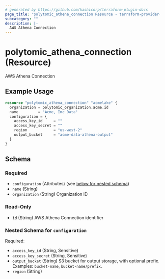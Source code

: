 ```yaml
---
# generated by https://github.com/hashicorp/terraform-plugin-docs
page_title: "polytomic_athena_connection Resource - terraform-provider-polytomic"
subcategory: ""
description: |-
  AWS Athena Connection
---
```


# polytomic_athena_connection (Resource)

AWS Athena Connection

## Example Usage

```terraform
resource "polytomic_athena_connection" "acmelake" {
  organization = polytomic_organization.acme.id
  name         = "Acme, Inc Data"
  configuration = {
    access_key_id     = ""
    access_key_secret = ""
    region            = "us-west-2"
    output_bucket     = "acme-data-athena-output"
  }
}
```

<!-- schema generated by tfplugindocs -->
## Schema

### Required

- `configuration` (Attributes) (see [below for nested schema](#nestedatt--configuration))
- `name` (String)
- `organization` (String) Organization ID

### Read-Only

- `id` (String) AWS Athena Connection identifier

<a id="nestedatt--configuration"></a>
### Nested Schema for `configuration`

Required:

- `access_key_id` (String, Sensitive)
- `access_key_secret` (String, Sensitive)
- `output_bucket` (String) S3 bucket for output storage, with optional prefix. Examples: `bucket-name`, `bucket-name/prefix`.
- `region` (String)


